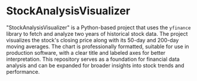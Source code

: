 # StockAnalysisVisualizer
"StockAnalysisVisualizer" is a Python-based project that uses the `yfinance` library to fetch and analyze two years of historical stock data. The project visualizes the stock's closing price along with its 50-day and 200-day moving averages. The chart is professionally formatted, suitable for use in production software, with a clear title and labeled axes for better interpretation. This repository serves as a foundation for financial data analysis and can be expanded for broader insights into stock trends and performance.
